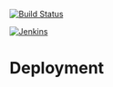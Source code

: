 [![Build Status](http://af0a64b7.ngrok.io/buildStatus/icon?job=enfold-lego&build=22)](http://af0a64b7.ngrok.io/job/enfold-lego/22/)

[![Jenkins](https://img.shields.io/badge/GitLab%20Build-Passing-blue.svg?style=plastic)](http://af0a64b7.ngrok.io/job/gitlab-sample/)

# Deployment
